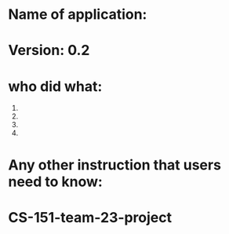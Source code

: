# Name of application: 
# Version: 0.2

# who did what:
1. 
2. 
3. 
3. 


# Any other instruction that users need to know:



# CS-151-team-23-project
